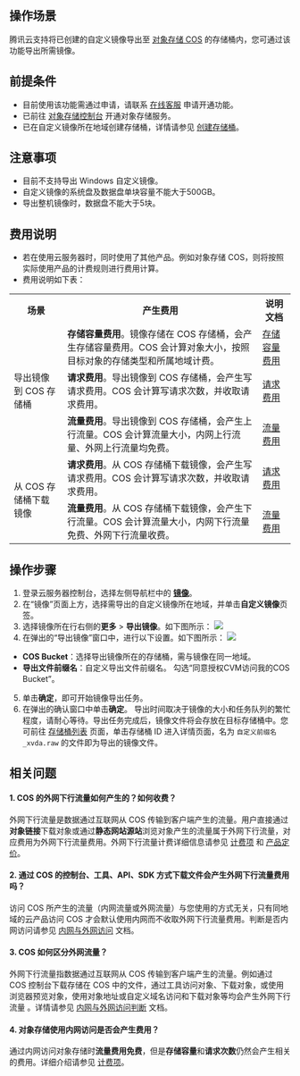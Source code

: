 ## 操作场景
腾讯云支持将已创建的自定义镜像导出至 [对象存储 COS](https://cloud.tencent.com/document/product/436/6222) 的存储桶内，您可通过该功能导出所需镜像。

## 前提条件
- 目前使用该功能需通过申请，请联系 [在线客服](https://cloud.tencent.com/act/event/Online_service?from=doc_213) 申请开通功能。
- 已前往 [对象存储控制台](https://console.cloud.tencent.com/cos) 开通对象存储服务。
- 已在自定义镜像所在地域创建存储桶，详情请参见 [创建存储桶](https://cloud.tencent.com/document/product/436/13309)。


## 注意事项
- 目前不支持导出 Windows 自定义镜像。
- 自定义镜像的系统盘及数据盘单块容量不能大于500GB。
- 导出整机镜像时，数据盘不能大于5块。


## 费用说明[](id:feeDescription)
- 若在使用云服务器时，同时使用了其他产品。例如对象存储 COS，则将按照实际使用产品的计费规则进行费用计算。
- 费用说明如下表：
<table>
<tr>
<th>场景</th>
<th>产生费用</th>
<th>说明文档</th>
</tr>
<tr>
<td rowspan=3>导出镜像到 COS 存储桶</td>
<td><b>存储容量费用</b>。镜像存储在 COS 存储桶，会产生存储容量费用。COS 会计算对象大小，按照目标对象的存储类型和所属地域计费。
</td>
<td><a href="https://cloud.tencent.com/document/product/436/53482">存储容量费用</a></td>
</tr>
<tr>
<td><b>请求费用</b>。导出镜像到 COS 存储桶，会产生写请求费用。COS 会计算写请求次数，并收取请求费用。</td>
<td><a href="https://cloud.tencent.com/document/product/436/53861">请求费用</a></td>
</tr>
<tr>
<td><b>流量费用</b>。导出镜像到 COS 存储桶，会产生上行流量。COS 会计算流量大小，内网上行流量、外网上行流量均免费。</td>
<td><a href="https://cloud.tencent.com/document/product/436/53863">流量费用</a></td>
</tr>
<tr>
<td rowspan=2>从 COS 存储桶下载镜像 </td>
<td><b>请求费用</b>。从 COS 存储桶下载镜像，会产生写请求费用。COS 会计算写请求次数，并收取请求费用。</td>
<td><a href="https://cloud.tencent.com/document/product/436/53861">请求费用</a></td>
</tr>
<tr>
<td><b>流量费用</b>。从 COS 存储桶下载镜像，会产生下行流量。COS 会计算流量大小，内网下行流量免费、外网下行流量收费。</td>
<td><a href="https://cloud.tencent.com/document/product/436/53863">流量费用</a></td>
</tr>
</table>

## 操作步骤
1. 登录云服务器控制台，选择左侧导航栏中的 **[镜像](https://console.cloud.tencent.com/cvm/image)**。
2. 在“镜像”页面上方，选择需导出的自定义镜像所在地域，并单击**自定义镜像**页签。
3. 选择镜像所在行右侧的**更多** > **导出镜像**。如下图所示：
![](https://qcloudimg.tencent-cloud.cn/raw/ad0e2e565d391c2b4b02540fe23f1135.png)
4. 在弹出的“导出镜像”窗口中，进行以下设置。如下图所示：
![](https://qcloudimg.tencent-cloud.cn/raw/cb7095c1aa4390b79b126ac499965829.png)
 - **COS Bucket**：选择导出镜像所在的存储桶，需与镜像在同一地域。
 - **导出文件前缀名**：自定义导出文件前缀名。
 勾选“同意授权CVM访问我的COS Bucket”。
5. 单击**确定**，即可开始镜像导出任务。
6. 在弹出的确认窗口中单击**确定**。
导出时间取决于镜像的大小和任务队列的繁忙程度，请耐心等待。导出任务完成后，镜像文件将会存放在目标存储桶中。您可前往 [存储桶列表](https://console.cloud.tencent.com/cos/bucket) 页面，单击存储桶 ID 进入详情页面，名为 `自定义前缀名_xvda.raw` 的文件即为导出的镜像文件。


## 相关问题
#### 1. COS 的外网下行流量如何产生的？如何收费？

外网下行流量是数据通过互联网从 COS 传输到客户端产生的流量。用户直接通过**对象链接**下载对象或通过**静态网站源站**浏览对象产生的流量属于外网下行流量，对应费用为外网下行流量费用。外网下行流量计费详细信息请参见 [计费项](https://cloud.tencent.com/document/product/436/40285) 和 [产品定价](https://cloud.tencent.com/document/product/436/6239)。

#### 2. 通过 COS 的控制台、工具、API、SDK 方式下载文件会产生外网下行流量费用吗？

访问 COS 所产生的流量（内网流量或外网流量）与您使用的方式无关，只有同地域的云产品访问 COS 才会默认使用内网而不收取外网下行流量费用。判断是否内网访问请参见 [内网与外网访问](https://cloud.tencent.com/document/product/436/31315#.E5.86.85.E7.BD.91.E4.B8.8E.E5.A4.96.E7.BD.91.E8.AE.BF.E9.97.AE) 文档。

#### 3. COS 如何区分外网流量？

外网下行流量指数据通过互联网从 COS 传输到客户端产生的流量。例如通过 COS 控制台下载存储在 COS 中的文件，通过工具访问对象、下载对象，或使用浏览器预览对象，使用对象地址或自定义域名访问和下载对象等均会产生外网下行流量 。详情请参见 [内网与外网访问判断](https://cloud.tencent.com/document/product/436/31315#.E5.86.85.E7.BD.91.E4.B8.8E.E5.A4.96.E7.BD.91.E8.AE.BF.E9.97.AE) 文档。

#### 4. 对象存储使用内网访问是否会产生费用？

通过内网访问对象存储时**流量费用免费**，但是**存储容量**和**请求次数**仍然会产生相关的费用。详细介绍请参见 [计费项](https://cloud.tencent.com/document/product/436/40285)。
